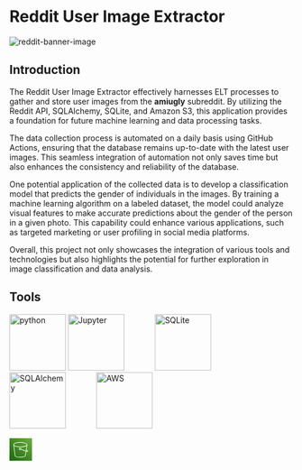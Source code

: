 # Reddit User Image Extractor

![reddit-banner-image](https://github.com/user-attachments/assets/33a3a7ff-51c4-41a1-9799-7bf8c7437aa3)

## Introduction

The Reddit User Image Extractor effectively harnesses ELT processes to gather and store user images from the **amiugly** subreddit. By utilizing the Reddit API, SQLAlchemy, SQLite, and Amazon S3, this application provides a foundation for future machine learning and data processing tasks.

The data collection process is automated on a daily basis using GitHub Actions, ensuring that the database remains up-to-date with the latest user images. This seamless integration of automation not only saves time but also enhances the consistency and reliability of the database.

One potential application of the collected data is to develop a classification model that predicts the gender of individuals in the images. By training a machine learning algorithm on a labeled dataset, the model could analyze visual features to make accurate predictions about the gender of the person in a given photo. This capability could enhance various applications, such as targeted marketing or user profiling in social media platforms.

Overall, this project not only showcases the integration of various tools and technologies but also highlights the potential for further exploration in image classification and data analysis.

## Tools

<img src="https://github.com/user-attachments/assets/cbe55116-f761-41d7-ba32-52dcb426d7de" alt="python" width="100"/>
<img src="https://github.com/user-attachments/assets/a9dd9bf5-1498-4229-8df4-f6d97360a2ed" alt="Jupyter" width="100" style="margin-right: 50px;"/>
<img src="https://github.com/user-attachments/assets/29a2dbdd-26d5-46d1-95dd-639738cbeadc" alt="SQLite" width="100" style="margin-right: 50px;"/>
<img src="https://github.com/user-attachments/assets/505b5fde-3343-4096-9b7d-fd9b1bc5f146" alt="SQLAlchemy" width="100" style="margin-right: 50px;"/>
<img src="https://github.com/user-attachments/assets/fe8212df-d398-4073-8268-4fd6a7dea83e" alt="AWS" width="100"/>

<svg class="w-6 h-6" height="40" width="40" xmlns="http://www.w3.org/2000/svg"><defs><linearGradient x1="0%" y1="100%" x2="100%" y2="0%" id="Arch_Amazon-S3-Standard_32_svg__a"><stop stop-color="#1B660F" offset="0%"></stop><stop stop-color="#6CAE3E" offset="100%"></stop></linearGradient></defs><g fill="none" fill-rule="evenodd"><path d="M0 0h40v40H0z" fill="url(#Arch_Amazon-S3-Standard_32_svg__a)"></path><path d="M30.074 22.671l.2-1.301c1.703 1.016 1.735 1.444 1.732 1.46-.004.003-.308.24-1.932-.159zm-10.185-3.733a.995.995 0 01-.992.994.994.994 0 010-1.99c.547 0 .992.448.992.996zm7.869 12.33c0 .123-.495.31-.93.478l-.445.17c-.475.189-1.037.359-1.669.504-1.576.366-3.75.585-5.817.585-5.503 0-8.435-1.009-8.439-1.798L8.256 13.57c1.899 1.452 5.8 2.382 10.641 2.382 4.63 0 9.364-.897 11.584-2.472l-1.366 8.92c-2.871-.874-6.392-2.56-8.132-3.398l-.105-.05.002-.015c0-1.098-.89-1.99-1.983-1.99a1.988 1.988 0 00-1.983 1.99c0 1.097.89 1.99 1.983 1.99.733 0 1.367-.407 1.71-1.002 1.806.868 5.41 2.591 8.356 3.468l-1.205 7.874zm-8.86-23.273c6.676 0 11.857 1.86 11.894 3.465l-.024.148c-.27 1.579-5.352 3.35-11.87 3.35-6.388 0-10.71-1.725-10.89-3.375l-.015-.12c.023-1.678 4.397-3.468 10.904-3.468zm11.538 12.318l1.344-8.76c.001-.026.006-.05.006-.076C31.786 8.674 25.233 7 18.897 7 12.003 7 7 8.883 7 11.477l.003.061 2.468 19.73c0 2.6 7.852 2.732 9.426 2.732 2.137 0 4.394-.228 6.04-.61a12.74 12.74 0 001.81-.548l.432-.167c.844-.321 1.57-.598 1.564-1.331l1.18-7.684c.655.158 1.197.24 1.63.24.58-.001.973-.143 1.21-.428a.982.982 0 00.219-.832c-.127-.681-.923-1.405-2.546-2.327z" fill="#FFF"></path></g></svg>
